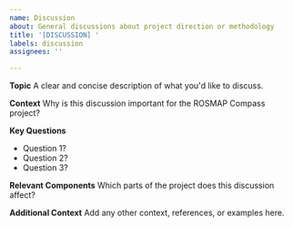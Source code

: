 ```yaml
---
name: Discussion
about: General discussions about project direction or methodology
title: '[DISCUSSION] '
labels: discussion
assignees: ''

---
```


**Topic**
A clear and concise description of what you'd like to discuss.

**Context**
Why is this discussion important for the ROSMAP Compass project?

**Key Questions**
- Question 1?
- Question 2?
- Question 3?

**Relevant Components**
Which parts of the project does this discussion affect?

**Additional Context**
Add any other context, references, or examples here.